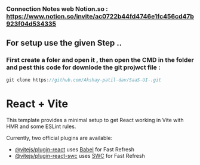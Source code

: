 
### Connection Notes web Notion.so : https://www.notion.so/invite/ac0722b44fd4746e1fc456cd47b923f04d534335



## For setup use the given Step ..
### First create a foler and open it , then open the CMD in the folder and pest this code for downlode the git projwct file :
```javascript
git clone https://github.com/Akshay-patil-dav/SaaS-UI-.git
```
# React + Vite

This template provides a minimal setup to get React working in Vite with HMR and some ESLint rules.

Currently, two official plugins are available:

- [@vitejs/plugin-react](https://github.com/vitejs/vite-plugin-react/blob/main/packages/plugin-react/README.md) uses [Babel](https://babeljs.io/) for Fast Refresh
- [@vitejs/plugin-react-swc](https://github.com/vitejs/vite-plugin-react-swc) uses [SWC](https://swc.rs/) for Fast Refresh
